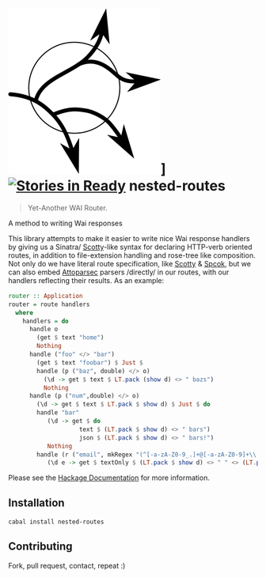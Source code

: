 ![Logo](https://raw.githubusercontent.com/athanclark/nested-routes/master/logo.png)]
[![Stories in Ready](https://badge.waffle.io/athanclark/nested-routes.png?label=ready&title=Ready)](https://waffle.io/athanclark/nested-routes)
nested-routes
=============

> Yet-Another WAI Router.

A method to writing Wai responses

This library attempts to make it easier to write nice Wai response handlers
by giving us a Sinatra/
[Scotty](https://hackage.haskell.org/package/scotty)-like syntax for declaring HTTP-verb oriented
routes, in addition to file-extension handling and rose-tree like composition.
Not only do we have literal route specification, like
[Scotty](https://hackage.haskell.org/package/scotty) &
[Spcok](https://hackage.haskell.org/package/spock), but we
can also embed
[Attoparsec](https://hackage.haskell.org/package/attoparsec)
parsers /directly/ in our routes, with our handlers
reflecting their results. As an example:

```haskell
router :: Application
router = route handlers
  where
    handlers = do
      handle o
        (get $ text "home")
        Nothing
      handle ("foo" </> "bar")
        (get $ text "foobar") $ Just $
        handle (p ("baz", double) </> o)
          (\d -> get $ text $ LT.pack (show d) <> " bazs")
          Nothing
      handle (p ("num",double) </> o)
        (\d -> get $ text $ LT.pack $ show d) $ Just $ do
        handle "bar"
           (\d -> get $ do
                    text $ (LT.pack $ show d) <> " bars")
                    json $ (LT.pack $ show d) <> " bars!")
           Nothing
        handle (r ("email", mkRegex "(^[-a-zA-Z0-9_.]+@[-a-zA-Z0-9]+\\.[-a-zA-Z0-9.]+$)") </> o)
           (\d e -> get $ textOnly $ (LT.pack $ show d) <> " " <> (LT.pack $ show e)
```

Please see the [Hackage Documentation](http://hackage.haskell.org/package/nested-routes)
for more information.

## Installation

```bash
cabal install nested-routes
```

## Contributing

Fork, pull request, contact, repeat :)
